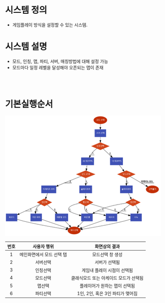 # 시스템 정의
  - 게임플레이 방식을 설정할 수 있는 시스템.
 
# 시스템 설명
  - 모드, 인칭, 맵, 파티, 서버, 매칭방법에 대해 설정 가능
  - 모드마다 일정 레벨을 달성해야 오픈되는 맵이 존재
<br>
<br>


# 기본실행순서
![NoImage](./Resource/모드.png)  



번호 | 사용자 행위 | 화면상의 결과
:-------: | :-------: | :-------:
1 | 메인화면에서 모드 선택 탭 | 모드선택 창 생성 
2 | 서버선택 | 서버가 선택됨
3| 인칭선택 |  게임내 플레이 시점이 선택됨
4| 모드선택 | 클래식모드 또는 아케이드 모드가 선택됨
5| 맵선택 | 플레이어가 원하는 맵이 선택됨
6| 파티선택 | 1인, 2인, 혹은 3인 파티가 맺어짐



